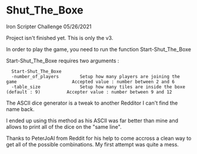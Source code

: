 # Shut_The_Boxe
Iron Scripter Challenge 05/26/2021

Project isn't finished yet. This is only the v3.

In order to play the game, you need to run the function  Start-Shut_The_Boxe 

Start-Shut_The_Boxe requires two arguments : 


      Start-Shut_The_Boxe 
      -number_of_players        Setup how many players are joining the game                     Accepted value : number between 2 and 6
      -table_size               Setup how many tiles are inside the boxe (default : 9)          Accepter value : number between 9 and 12




The ASCII dice generator is a tweak to another Redditor I can't find the name back. 

I ended up using this method as his ASCII was far better than mine and allows to print all of the dice on the "same line". 

Thanks to PeterJoAl from Reddit for his help to come accross a clean way to get all of the possible combinations. My first attempt was quite a mess.
